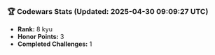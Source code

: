 ### 🏆 Codewars Stats (Updated: 2025-04-30 09:09:27 UTC)

- **Rank:** 8 kyu
- **Honor Points:** 3
- **Completed Challenges:** 1
